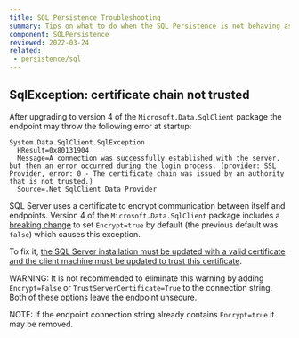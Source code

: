 ```yaml
---
title: SQL Persistence Troubleshooting
summary: Tips on what to do when the SQL Persistence is not behaving as expected
component: SQLPersistence
reviewed: 2022-03-24
related:
 - persistence/sql
---
```


## SqlException: certificate chain not trusted

After upgrading to version 4 of the `Microsoft.Data.SqlClient` package the endpoint may throw the following error at startup:

```
System.Data.SqlClient.SqlException
  HResult=0x80131904
  Message=A connection was successfully established with the server, but then an error occurred during the login process. (provider: SSL Provider, error: 0 - The certificate chain was issued by an authority that is not trusted.)
  Source=.Net SqlClient Data Provider
```

SQL Server uses a certificate to encrypt communication between itself and endpoints. Version 4 of the `Microsoft.Data.SqlClient` package includes a [breaking change](https://github.com/dotnet/SqlClient/pull/1210) to set `Encrypt=true` by default (the previous default was `false`) which causes this exception.

To fix it, [the SQL Server installation must be updated with a valid certificate and the client machine must be updated to trust this certificate](https://docs.microsoft.com/en-us/sql/database-engine/configure-windows/enable-encrypted-connections-to-the-database-engine).

WARNING: It is not recommended to eliminate this warning by adding `Encrypt=False` or `TrustServerCertificate=True` to the connection string. Both of these options leave the endpoint unsecure.

NOTE: If the endpoint connection string already contains `Encrypt=true` it may be removed.